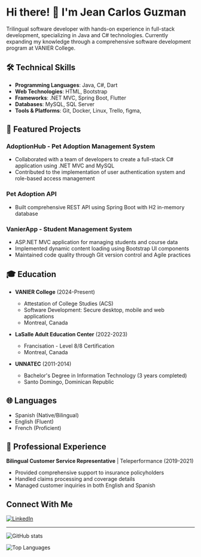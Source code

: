 # Hi there! 👋 I'm Jean Carlos Guzman

Trilingual software developer with hands-on experience in full-stack development, specializing in Java and C# technologies. Currently expanding my knowledge through a comprehensive software development program at VANIER College.

## 🛠️ Technical Skills

- **Programming Languages**: Java, C#, Dart
- **Web Technologies**: HTML, Bootstrap
- **Frameworks**: .NET MVC, Spring Boot, Flutter
- **Databases**: MySQL, SQL Server
- **Tools & Platforms**: Git, Docker, Linux, Trello, figma, 

## 🚀 Featured Projects

### AdoptionHub - Pet Adoption Management System
- Collaborated with a team of developers to create a full-stack C# application using .NET MVC and MySQL
- Contributed to the implementation of user authentication system and role-based access management

### Pet Adoption API
- Built comprehensive REST API using Spring Boot with H2 in-memory database

### VanierApp - Student Management System
- ASP.NET MVC application for managing students and course data
- Implemented dynamic content loading using Bootstrap UI components
- Maintained code quality through Git version control and Agile practices

## 🎓 Education

- **VANIER College** (2024-Present)
  - Attestation of College Studies (ACS)
  - Software Development: Secure desktop, mobile and web applications
  - Montreal, Canada

- **LaSalle Adult Education Center** (2022-2023)
  - Francisation - Level 8/8 Certification
  - Montreal, Canada

- **UNNATEC** (2011-2014)
  - Bachelor's Degree in Information Technology (3 years completed)
  - Santo Domingo, Dominican Republic

## 🌐 Languages

- Spanish (Native/Bilingual)
- English (Fluent)
- French (Proficient)

## 💼 Professional Experience

**Bilingual Customer Service Representative** | Teleperformance (2019-2021)
- Provided comprehensive support to insurance policyholders
- Handled claims processing and coverage details
- Managed customer inquiries in both English and Spanish

## Connect With Me

[![LinkedIn](https://img.shields.io/badge/LinkedIn-0077B5?style=for-the-badge&logo=linkedin&logoColor=white)](https://linkedin.com/in/jeancarlosg93)

---

![GitHub stats](https://github-readme-stats.vercel.app/api?username=jeancarlosg93&show_icons=true&theme=dark)

<!-- Optional: Add your top languages -->
![Top Languages](https://github-readme-stats.vercel.app/api/top-langs/?username=jeancarlosg93&layout=compact&theme=dark)
